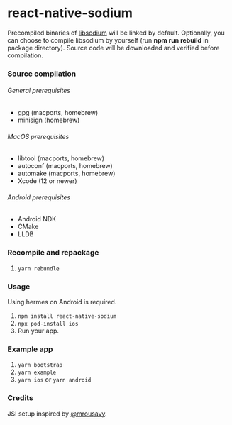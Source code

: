 # react-native-sodium

Precompiled binaries of [libsodium](https://libsodium.org) will be linked by default.
Optionally, you can choose to compile libsodium by yourself (run **npm&nbsp;run&nbsp;rebuild** in package directory). Source code will be downloaded and verified before compilation.

### Source compilation

###### General prerequisites

- gpg (macports, homebrew)
- minisign (homebrew)

###### MacOS prerequisites

- libtool (macports, homebrew)
- autoconf (macports, homebrew)
- automake (macports, homebrew)
- Xcode (12 or newer)

###### Android prerequisites

- Android NDK
- CMake
- LLDB

### Recompile and repackage

1. `yarn rebundle`

### Usage

Using hermes on Android is required.

1. `npm install react-native-sodium`
2. `npx pod-install ios`
3. Run your app.

### Example app

1. `yarn bootstrap`
2. `yarn example`
3. `yarn ios` or `yarn android`

### Credits

JSI setup inspired by [@mrousavy](https://github.com/mrousavy).
